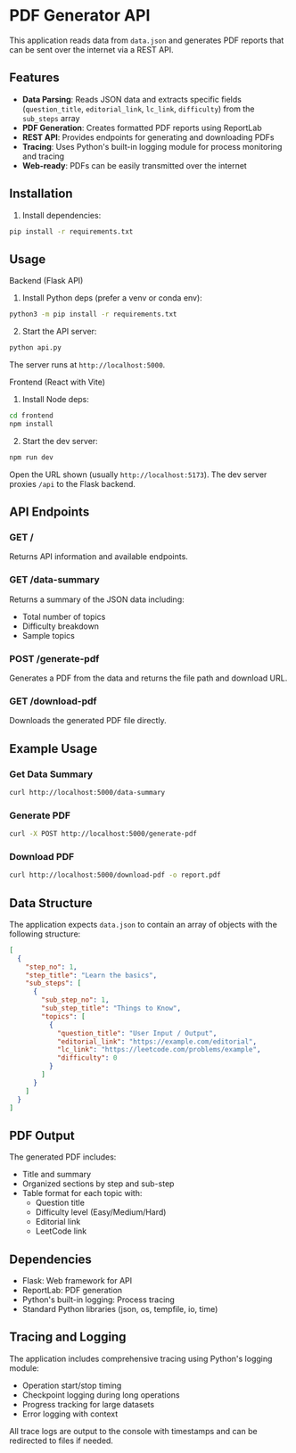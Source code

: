 # PDF Generator API

This application reads data from `data.json` and generates PDF reports that can be sent over the internet via a REST API.

## Features

- **Data Parsing**: Reads JSON data and extracts specific fields (`question_title`, `editorial_link`, `lc_link`, `difficulty`) from the `sub_steps` array
- **PDF Generation**: Creates formatted PDF reports using ReportLab
- **REST API**: Provides endpoints for generating and downloading PDFs
- **Tracing**: Uses Python's built-in logging module for process monitoring and tracing
- **Web-ready**: PDFs can be easily transmitted over the internet

## Installation

1. Install dependencies:
```bash
pip install -r requirements.txt
```

## Usage

Backend (Flask API)
1) Install Python deps (prefer a venv or conda env):
```bash
python3 -m pip install -r requirements.txt
```
2) Start the API server:
```bash
python api.py
```
The server runs at `http://localhost:5000`.

Frontend (React with Vite)
1) Install Node deps:
```bash
cd frontend
npm install
```
2) Start the dev server:
```bash
npm run dev
```
Open the URL shown (usually `http://localhost:5173`). The dev server proxies `/api` to the Flask backend.

## API Endpoints

### GET /
Returns API information and available endpoints.

### GET /data-summary
Returns a summary of the JSON data including:
- Total number of topics
- Difficulty breakdown
- Sample topics

### POST /generate-pdf
Generates a PDF from the data and returns the file path and download URL.

### GET /download-pdf
Downloads the generated PDF file directly.

## Example Usage

### Get Data Summary
```bash
curl http://localhost:5000/data-summary
```

### Generate PDF
```bash
curl -X POST http://localhost:5000/generate-pdf
```

### Download PDF
```bash
curl http://localhost:5000/download-pdf -o report.pdf
```

## Data Structure

The application expects `data.json` to contain an array of objects with the following structure:

```json
[
  {
    "step_no": 1,
    "step_title": "Learn the basics",
    "sub_steps": [
      {
        "sub_step_no": 1,
        "sub_step_title": "Things to Know",
        "topics": [
          {
            "question_title": "User Input / Output",
            "editorial_link": "https://example.com/editorial",
            "lc_link": "https://leetcode.com/problems/example",
            "difficulty": 0
          }
        ]
      }
    ]
  }
]
```

## PDF Output

The generated PDF includes:
- Title and summary
- Organized sections by step and sub-step
- Table format for each topic with:
  - Question title
  - Difficulty level (Easy/Medium/Hard)
  - Editorial link
  - LeetCode link

## Dependencies

- Flask: Web framework for API
- ReportLab: PDF generation
- Python's built-in logging: Process tracing
- Standard Python libraries (json, os, tempfile, io, time)

## Tracing and Logging

The application includes comprehensive tracing using Python's logging module:
- Operation start/stop timing
- Checkpoint logging during long operations
- Progress tracking for large datasets
- Error logging with context

All trace logs are output to the console with timestamps and can be redirected to files if needed.
